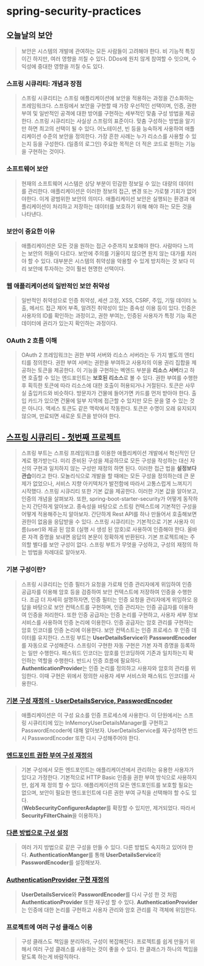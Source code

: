 # spring-security-practices

## 오늘날의 보안

> 보안은 시스템의 개발에 관여하는 모든 사람들이 고려해야 한다. 비 기능적 특징이긴 하지만, 여러 영향을 끼칠 수 있다. DDos에 원치 않게 참여할 수 잇으며, 수익성에 중대한 영향을 끼칠 수도 있다.

### 스프링 시큐리티: 개념과 장점

> 스프링 시큐리티는 스프링 애플리케이션에 보안을 적용하는 과정을 간소화하는 프레임워크다. 스프링에서 보안을 구현할 때 가장 우선적인 선택이며, 인증, 권한 부여 및 일반적인 공격에 대한 방어를 구현하는 세부적인 맞춤 구성 방법을 제공한다.
> 스프링 시큐리티는 사실상 스프링의 표준이다. 맞춤 구성하는 방법을 알기만 하면 최고의 선택이 될 수 있다. 어노테이션, 빈 등을 능숙하게 사용하여 애플리케이션 수준의 보안을 정의한다. 가장 흔한 사례는 누가 리소스를 사용할 수 있는지 등을 구성한다. (일종의 로그인)
> 주요한 목적은 더 적은 코드로 원하는 기능을 구현하는 것이다. 

### 소프트웨어 보안

> 현재의 소프트웨어 시스템은 상당 부분이 민감한 정보일 수 있는 대량의 데이터를 관리한다. 애플리케이션은 이러한 정보의 접근, 변경 또는 가로챌 기회가 없어야한다. 이게 광범위한 보안의 의미다.
> 애플리케이션 보안은 실행되는 환경과 애플리케이션이 처리하고 저장하는 데이터를 보호하기 위해 해야 하는 모든 것을 나타낸다.

### 보안이 중요한 이유

> 애플리케이션은 모든 것을 원하는 접근 수준까지 보호해야 한다. 사람마다 느끼는 보안의 허들이 다르다. 보안에 주의를 기울이지 않으면 원치 않는 대가를 치러야 할 수 있다. 대부분은 시스템의 취약성을 악용할 수 있게 방치하는 것 보다 미리 보안에 투자하는 것이 훨씬 현명한 선택이다.

### 웹 애플리케이션의 일반적인 보안 취약성

> 일반적인 취약성으로 인증 취약성, 세션 고정, XSS, CSRF, 주입, 기밀 데이터 노출, 메서드 접근 제어 부족, 알려진 취약성이 있는 종속성 이용 등이 있다. 인증은 사용자의 ID를 확인하는 과정이고, 권한 부여는, 인증된 사용자가 특정 기능 혹은 데이터에 권리가 있는지 
> 확인하는 과정이다.

### OAuth 2 흐름 이해

> OAuth 2 프레임워크는 권한 부여 서버와 리소스 서버라는 두 가지 별도의 엔티티를 정의한다. 권한 부여 서버는 권한을 부여하고 사용자의 이용 권리 집합을 제공하는 토큰을 제공한다. 이 기능을 구현하는 벡엔드 부분을 **리소스 서버**라고 하면 호출할 수 있는 엔드포인트는 
> **보호된 리소스**로 볼 수 있다. 권한 부여를 수행한 후 획득한 토큰에 따라 리소스에 대한 호출이 허용되거나 거절된다. 토큰은 사무실 출입카드와 비슷하다. 방문자가 건물에 들어가면 카드를 먼저 받아야 한다. 출입 카드가 있으면 건물에 일부 지역에 접근할 수 있지만 모든 
> 문을 열 수 있는 것은 아니다. 액세스 토큰도 같은 맥락에서 작동한다. 토큰은 수명이 오래 유지되지 않으며, 만료되면 새로운 토큰을 받아야 한다.

## [스프링 시큐리티 - 첫번째 프로젝트](first-project)

> 스프링 부트는 스프링 프레임워크를 이용한 애플리케이션 개발에서 혁신적인 단계로 평가받는다. 미리 준비된 구성을 제공하므로 모든 구성을 작성하는 대신 자신의 구현과 일치하지 않는 구성만 재정의 하면 된다. 
> 이러한 접근 법을 **설정보다 관습**이라고 한다. 모놀리식으로 개발을 할 때에는 모든 구성을 정의하는데 큰 문제가 없었으나, 서비스 지향 아키텍처가 발전함에 따라서 고통스럽게 느껴지기 시작했다. 스프링 시큐리티 또한 기본 값을 제공한다.
> 이러한 기본 값을 알아보고, 인증의 개념을 살펴보자. 또한, spring-boot-starter-security가 어떻게 동작하는지 간단하게 알아보고. 종속성을 바탕으로 스트링 컨텍스트에 기본적인 구성을 어떻게 적용해주는지 알아보자.
> 간단하게 Rest API를 하나 만들어서 호출해보면 권한이 없음을 응답받을 수 있다. 스프링 시큐리티는 기본적으로 기본 사용자 이름(user)와 제공 된 암호 (실행 시 생성 된 암호)로 사용하여 인증해야 한다.
> 올바른 자격 증명을 보내면 응답의 본문이 정확하게 반환된다. 기본 프로젝트에는 주의할 별다를 보안 구성이 없다. 스프링 부트가 무엇을 구성하고, 구성의 재정의 하는 방법을 차례대로 알아보자.

### 기본 구성이란?

> 스프링 시큐리티는 인증 필터가 요청을 가로채 인증 관리자에게 위임하여 인증 공급자를 이용해 암호 등을 검증하여 보안 컨텍스트에 저장하여 인증을 수행한다. 
> 조금 더 자세히 설명하자면, 인증 필터는 인증 요청을 관리자에게 위임하오 응답을 바탕으로 보안 컨텍스트를 구현하며, 인증 관리자는 인증 공급자를 이용하여 인증을 처리한다. 
> 또한 인증 공급자는 인증 논리를 구현하고, 사용자 세부 정보 서비스를 사용하여 인증 논리에 이용한다. 인증 공급자는 암호 관리를 구현하는 암호 인코더를 인증 논리에 이용한다. 
> 보안 컨텍스트는 인증 프로세스 후 인증 데이터를 유지한다. 스프링 부트는 **UserDetailsService**와 **PasswordEncoder**를 자동으로 구성해준다. 
> 스프링이 구현한 자동 구현은 가본 자격 증명을 등록하는 일만 수행한다. 패스워드 인코더는 암호를 인코딩하여 기존과 일치하는지 확인하는 역할을 수행한다. 반드시 인증 흐름에 필요하다.
> **AuthenticationProvider**는 인증 논리를 정의하고 사용자와 암호의 관리를 위임한다. 이때 구현은 위에서 정의한 사용자 세부 서비스와 패스워드 인코더를 사용한다.

### [기본 구성 재정의 - UserDetailsService, PasswordEncoder](first-project/src/main/kotlin/me/hanwook/security/firstproject/config/SecurityConfig.kt)

> 애플리케이션은 이 구성 요소를 인증 프로세스에 사용한다. 이 단원에서는 스프링 시큐리티에 있는 InMemoryUserDetailsManager를 구현하고 PasswordEncoder에 대해 알아보자.
> UserDetailsService를 재구성하면 반드시 PasswordEncoder 또한 다시 구성해주어야 한다.
 
### [엔드포인트 권한 부여 구성 재정의](first-project/src/main/kotlin/me/hanwook/security/firstproject/config/CustomSecurityFilterChainConfig.kt)

> 기본 구성에서 모든 엔드포인트는 애플리케이션에서 관리하는 유용한 사용자가 있다고 가정한다. 기본적으로 HTTP Basic 인증을 권한 부여 방식으로 사용하지만, 쉽게 재 정의 할 수 있다.
> 애플리케이션의 모든 엔드포인트를 보호할 필요는 없으며, 보안이 필요한 엔드포인트에 다른 권한 부여 규칙을 선택해야 할 수도 있다.  
> (**WebSecurityConfigurerAdapter**를 확장할 수 있지만, 제거되었다. 따라서 **SecurityFilterChain**을 이용하자.)

### [다른 방법으로 구성 설정](first-project/src/main/kotlin/me/hanwook/security/firstproject/config/OtherSecurityConfig.kt)

> 여러 가지 방법으로 같은 구성을 만들 수 있다. 다른 방법도 숙지하고 있어야 한다. **AuthenticationManger**를 통해 **UserDetailsService**와 **PasswordEncoder**를 설정해보자.

### [AuthenticationProvider 구현 재정의](first-project/src/main/kotlin/me/hanwook/security/firstproject/config/CustomAuthenticationProvider.kt)

> **UserDetailsService**와 **PasswordEncoder**를 다시 구성 한 것 처럼 **AuthenticationProvider** 또한 재구성 할 수 있다. 
> **AuthenticationProvider**는 인증에 대한 논리를 구현하고 사용자 관리와 암호 관리를 각 객체에 위임한다.

### 프로젝트에 여러 구성 클래스 이용

> 구성 클래스도 책임을 분리하라, 구성이 복잡해진다. 프로젝트를 쉽게 만들기 위해서 여러 구성 클래스를 사용하는 것이 좋을 수 있다. 한 클래스가 하나의 책임을 맡도록 하는게 바람직하다.



